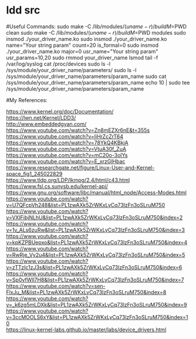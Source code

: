 # ldd src

#Useful Commands:
sudo make -C /lib/modules/$(uname -r)/build M=$PWD clean
sudo make -C /lib/modules/$(uname -r)/build M=$PWD modules
sudo insmod ./your_driver_name.ko
sudo insmod ./your_driver_name.ko name="Your string param" count=20 is_formal=0
sudo insmod ./your_driver_name.ko major=0 usr_name="Your string param" usr_params=10,20
sudo rmmod your_driver_name
lsmod
tail -f /var/log/syslog
cat /proc/devices
sudo ls -l /sys/module/your_driver_name/parameters/
sudo ls -l /sys/module/your_driver_name/parameters/param_name
sudo cat /sys/module/your_driver_name/parameters/param_name
echo 10 | sudo tee /sys/module/your_driver_name/parameters/param_name



#My References:

https://www.kernel.org/doc/Documentation/ <br />
https://lwn.net/Kernel/LDD3/ <br />
http://www.embeddedgyan.com/ <br />
https://www.youtube.com/watch?v=Zn8mEZXr6nE&t=355s <br />
https://www.youtube.com/watch?v=IiHrZcZrT64 <br />
https://www.youtube.com/watch?v=78YkQ4KBkjA <br />
https://www.youtube.com/watch?v=VtuA30f_ZuA <br />
https://www.youtube.com/watch?v=mC20o-3olYs <br />
https://www.youtube.com/watch?v=E_xrzGlHbac <br />
https://www.researchgate.net/figure/Linux-User-and-Kernel-space_fig1_245022829 <br />
https://www.tldp.org/LDP/lkmpg/2.4/html/c43.html <br />
https://www.fsl.cs.sunysb.edu/kernel-api/ <br />
https://www.gnu.org/software/libc/manual/html_node/Access-Modes.html <br />
https://www.youtube.com/watch?v=U7QFcpVh248&list=PL1zwAXk5ZrWKxLyCq73lzFn3oSLruM750 <br />
https://www.youtube.com/watch?v=VXIFibjNLhU&list=PL1zwAXk5ZrWKxLyCq73lzFn3oSLruM750&index=2 <br />
https://www.youtube.com/watch?v=1v_ALs6zuRw&list=PL1zwAXk5ZrWKxLyCq73lzFn3oSLruM750&index=3 <br />
https://www.youtube.com/watch?v=kpKZPBUepxo&list=PL1zwAXk5ZrWKxLyCq73lzFn3oSLruM750&index=4 <br />
https://www.youtube.com/watch?v=RwRje_Vy2u4&list=PL1zwAXk5ZrWKxLyCq73lzFn3oSLruM750&index=5 <br />
https://www.youtube.com/watch?v=zTTzIc1zJ3s&list=PL1zwAXk5ZrWKxLyCq73lzFn3oSLruM750&index=6 <br />
https://www.youtube.com/watch?v=Sp0vfWll7H8&list=PL1zwAXk5ZrWKxLyCq73lzFn3oSLruM750&index=7 <br />
https://www.youtube.com/watch?v=sen-FlxJu_M&list=PL1zwAXk5ZrWKxLyCq73lzFn3oSLruM750&index=8 <br />
https://www.youtube.com/watch?v=_k6zg5mLDXk&list=PL1zwAXk5ZrWKxLyCq73lzFn3oSLruM750&index=9 <br />
https://www.youtube.com/watch?v=3ccMOOLS6xY&list=PL1zwAXk5ZrWKxLyCq73lzFn3oSLruM750&index=10 <br />
https://linux-kernel-labs.github.io/master/labs/device_drivers.html <br />

